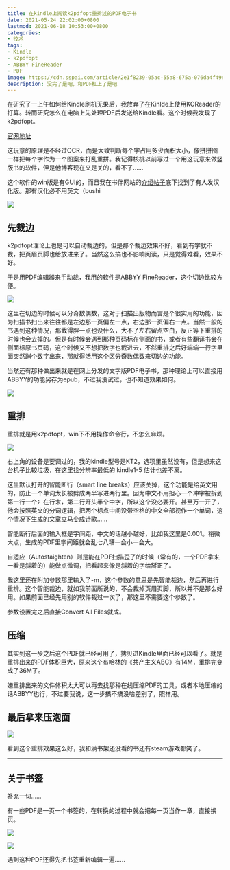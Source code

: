 ```yaml
---
title: 在kindle上阅读k2pdfopt重排过的PDF电子书
date: 2021-05-24 22:02:00+0800
lastmod: 2021-06-18 10:53:00+0800
categories:
- 技术
tags:
- Kindle
- k2pdfopt
- ABBYY FineReader
- PDF
image: https://cdn.sspai.com/article/2e1f8239-05ac-55a8-675a-076da4f49e35.jpg?imageMogr2/auto-orient/quality/95/thumbnail/!1420x708r/gravity/Center/crop/1420x708/interlace/1
description: 没完了是吧，和PDF杠上了是吧
---
```


在研究了一上午如何给Kindle刷机无果后，我放弃了在Kinlde上使用KOReader的打算。转而研究怎么在电脑上先处理PDF后发送给Kindle看。这个时候我发现了k2pdfopt。

[官网地址](https://www.willus.com/k2pdfopt/)

这玩意的原理是不经过OCR，而是大致判断每个字占用多少面积大小，像拼拼图一样把每个字作为一个图案来打乱重拼。我记得核桃以前写过一个用这玩意来做竖版书的软件，但是他博客现在又是关的，看不了……

这个软件的win版是有GUI的，而且我在书伴网站的[介绍帖子](https://bookfere.com/post/134.html)底下找到了有人发汉化版。那有汉化必不用英文（bushi

![](https://raw.githubusercontent.com/yuukoamamiya/pic/master/20210524221548.png)

## 先裁边

k2pdfopt理论上也是可以自动裁边的，但是那个裁边效果不好，看到有字就不裁，把页眉页脚也给放进来了。当然这么搞也不影响阅读，只是觉得难看，效果不好。

于是用PDF编辑器来手动裁，我用的软件是ABBYY FineReader，这个切边比较方便。

![](https://raw.githubusercontent.com/yuukoamamiya/pic/master/20210524222720.png)

这里在切边的时候可以分奇数偶数，这对于扫描出版物而言是个很实用的功能，因为扫描书扫出来往往都是左边那一页偏左一点，右边那一页偏右一点。当然一般的书遇到这种情况，那截得胖一点也没什么，大不了左右留点空白，反正等下重排的时候也会去掉的。但是有时候会遇到那种页码标在侧面的书，或者有些翻译书会在侧面标原书页码，这个时候又不想把数字也截进去，不然重排之后好端端一行字里面突然蹦个数字出来，那就得活用这个区分奇数偶数来切边的功能。

当然还有那种做出来就是在网上分发的文字版PDF电子书，那种理论上可以直接用ABBYY的功能另存为epub，不过我没试过，也不知道效果如何。

![](https://raw.githubusercontent.com/yuukoamamiya/pic/master/20210524223957.png)

## 重排

重排就是用k2pdfopt，win下不用操作命令行，不怎么麻烦。

![](https://raw.githubusercontent.com/yuukoamamiya/pic/master/20210525100438.jpg)

右上角的设备是要调过的，我的kindle型号是KT2，选项里虽然没有，但是想来这台机子比较垃圾，在这里找分辨率最低的 kindle1-5 估计也差不离。

这里默认打开的智能断行（smart line breaks）应该关掉，这个功能是给英文用的，防止一个单词太长被劈成两半写进两行里。因为中文不用担心一个冲字被拆到第一行一个冫在行末，第二行开头半个中字，所以这个没必要开。甚至万一开了，他会按照英文的分词逻辑，把两个标点中间没带空格的中文全部视作一个单词，这个情况下生成的文章立马变成诗歌……

智能断行后面的输入框是字间距，中文的话越小越好，比如我这里是0.001。稍微大点，生成的PDF里字间距就会乱七八糟一会小一会大。

自适应（Autostaighten）则是能在PDF扫描歪了的时候（常有的，一个PDF拿来一看是斜着的）能做点微调，把看起来像是斜着的字给掰正了。

我这里还在附加参数那里输入了-m，这个参数的意思是先智能裁边，然后再进行重排。这个智能裁边，就如我前面所说的，不会裁掉页眉页脚，所以并不是那么好用。如果前面已经先用别的软件裁过一次了，那这里不需要这个参数了。

参数设置完之后直接Convert All Files就成。

## 压缩

其实到这一步之后这个PDF就已经可用了，拷贝进Kindle里面已经可以看了。就是重排出来的PDF体积巨大，原来这个布哈林的《共产主义ABC》有14M，重排完变成了36M了。

嫌重排出来的文件体积太大可以再去找那种在线压缩PDF的工具，或者本地压缩的话ABBYY也行，不过要我说，这一步搞不搞没啥差别了，照样用。

## 最后拿来压泡面

![](https://raw.githubusercontent.com/yuukoamamiya/pic/master/20210525100503.jpg)

看到这个重排效果这么好，我和满书架还没看的书还有steam游戏都笑了。

--- 

## 关于书签

补充一句……

有一些PDF是一页一个书签的，在转换的过程中就会把每一页当作一章，直接换页。

![](https://raw.githubusercontent.com/yuukoamamiya/pic/master/20210618103753.png)

![](https://raw.githubusercontent.com/yuukoamamiya/pic/master/20210618104041.jpg)

遇到这种PDF还得先把书签重新编辑一遍……
